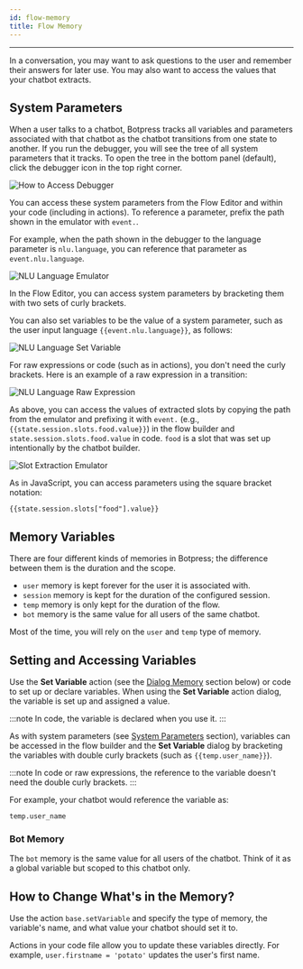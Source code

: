 ```yaml
---
id: flow-memory
title: Flow Memory
---
```


--------------------

In a conversation, you may want to ask questions to the user and remember their answers for later use. You may also want to access the values that your chatbot extracts.

## System Parameters

When a user talks to a chatbot, Botpress tracks all variables and parameters associated with that chatbot as the chatbot transitions from one state to another. If you run the debugger, you will see the tree of all system parameters that it tracks. To open the tree in the bottom panel (default), click the debugger icon in the top right corner.

![How to Access Debugger](/assets/access-debugger.png)

You can access these system parameters from the Flow Editor and within your code (including in actions). To reference a parameter, prefix the path shown in the emulator with `event.`.

For example, when the path shown in the debugger to the language parameter is `nlu.language`, you can reference that parameter as `event.nlu.language`.

![NLU Language Emulator](/assets/nlu-emulator.png)

In the Flow Editor, you can access system parameters by bracketing them with two sets of curly brackets.

You can also set variables to be the value of a system parameter, such as the user input language `{{event.nlu.language}}`, as follows:

![NLU Language Set Variable](/assets/nlu-variable.png)

For raw expressions or code (such as in actions), you don't need the curly brackets. Here is an example of a raw expression in a transition:

![NLU Language Raw Expression](/assets/nlu-raw-expression.png)

As above, you can access the values of extracted slots by copying the path from the emulator and prefixing it with `event.` (e.g., `{{state.session.slots.food.value}}`) in the flow builder and `state.session.slots.food.value` in code. `food` is a slot that was set up intentionally by the chatbot builder.

![Slot Extraction Emulator](/assets/slot-extraction-emulator.png)

As in JavaScript, you can access parameters using the square bracket notation:

`{{state.session.slots["food"].value}}`

## Memory Variables

There are four different kinds of memories in Botpress; the difference between them is the duration and the scope.

- `user` memory is kept forever for the user it is associated with.
- `session` memory is kept for the duration of the configured session.
- `temp` memory is only kept for the duration of the flow.
- `bot` memory is the same value for all users of the same chatbot.

Most of the time, you will rely on the `user` and `temp` type of memory.

## Setting and Accessing Variables

Use the **Set Variable** action (see the [Dialog Memory](#dialog-memory) section below) or code to set up or declare variables. When using the **Set Variable** action dialog, the variable is set up and assigned a value.

:::note
In code, the variable is declared when you use it.
:::

As with system parameters (see [System Parameters](#system-parameter) section), variables can be accessed in the flow builder and the **Set Variable** dialog by bracketing the variables with double curly brackets (such as `{{temp.user_name}}`). 

:::note
In code or raw expressions, the reference to the variable doesn't need the double curly brackets.
:::

For example, your chatbot would reference the variable as:

`temp.user_name`

### Bot Memory

The `bot` memory is the same value for all users of the chatbot. Think of it as a global variable but scoped to this chatbot only.

## How to Change What's in the Memory?

Use the action `base.setVariable` and specify the type of memory, the variable's name, and what value your chatbot should set it to.

Actions in your code file allow you to update these variables directly. For example, `user.firstname = 'potato'` updates the user's first name.
